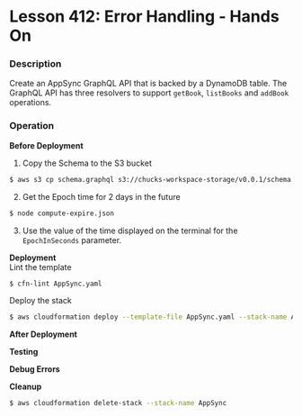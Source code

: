 # Lesson 412: Error Handling - Hands On

### Description

Create an AppSync GraphQL API that is backed by a DynamoDB table.
The GraphQL API has three resolvers to support `getBook`, `listBooks` and `addBook` operations.

<!-- This configuration is currently not working -->

### Operation

**Before Deployment**

1. Copy the Schema to the S3 bucket

```bash
$ aws s3 cp schema.graphql s3://chucks-workspace-storage/v0.0.1/schema.graphql
```

2. Get the Epoch time for 2 days in the future

```bash
$ node compute-expire.json
```

3. Use the value of the time displayed on the terminal for the `EpochInSeconds` parameter.

**Deployment**  
Lint the template

```bash
$ cfn-lint AppSync.yaml
```

Deploy the stack

```bash
$ aws cloudformation deploy --template-file AppSync.yaml --stack-name AppSync --capabilities CAPABILITY_IAM --parameter-overrides EpochInSeconds=1754515521
```

**After Deployment**

**Testing**

**Debug Errors**

**Cleanup**

```bash
$ aws cloudformation delete-stack --stack-name AppSync
```
